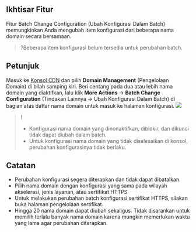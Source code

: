 ## Ikhtisar Fitur

Fitur Batch Change Configuration (Ubah Konfigurasi Dalam Batch) memungkinkan Anda mengubah item konfigurasi dari beberapa nama domain secara bersamaan.

> ?Beberapa item konfigurasi belum tersedia untuk perubahan batch.

## Petunjuk

Masuk ke [Konsol CDN](https://console.cloud.tencent.com/cdn) dan pilih **Domain Management** (Pengelolaan Domain) di bilah samping kiri. Beri centang pada dua atau lebih nama domain yang diaktifkan, lalu klik **More Actions** -> **Batch Change Configuration** (Tindakan Lainnya -> Ubah Konfigurasi Dalam Batch) di bagian atas daftar nama domain untuk masuk ke halaman konfigurasi.
![](https://main.qcloudimg.com/raw/8ef48d5c4b5f2794eb97850cdb275de3.png)


>!
>- Konfigurasi nama domain yang dinonaktifkan, diblokir, dan dikunci tidak dapat diubah dalam batch.
>- Untuk konfigurasi nama domain yang tidak diselesaikan di konsol, perubahan konfigurasinya tidak berlaku.


## Catatan

- Perubahan konfigurasi segera diterapkan dan tidak dapat dibatalkan.
- Pilih nama domain dengan konfigurasi yang sama pada wilayah akselerasi, jenis layanan, atau sertifikat HTTPS 
- Untuk melakukan perubahan batch konfigurasi sertifikat HTTPS, silakan buka halaman pengelolaan sertifikat.
- Hingga 20 nama domain dapat diubah sekaligus. Tidak disarankan untuk memilih terlalu banyak nama domain karena mungkin memerlukan waktu yang lama agar perubahan diterapkan.

  
